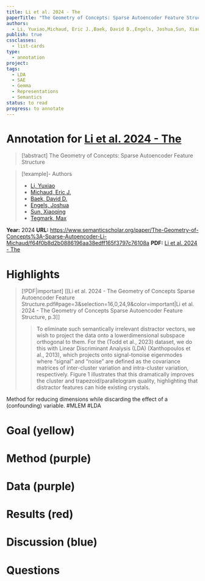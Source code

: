 ```yaml
---
title: Li et al. 2024 - The
paperTitle: "The Geometry of Concepts: Sparse Autoencoder Feature Structure"
authors:
  - Li, Yuxiao,Michaud, Eric J.,Baek, David D.,Engels, Joshua,Sun, Xiaoqing,Tegmark, Max
publish: true
cssclasses:
  - list-cards
type:
  - annotation
project: 
tags:
  - LDA
  - SAE
  - Gemma
  - Representations
  - Semantics
status: to read
progress: to annotate
---
```

# Annotation for [Li et al. 2024 - The](Papers/References/Li%20et%20al.%202024%20-%20The)

> [!abstract] The Geometry of Concepts: Sparse Autoencoder Feature Structure

> [!example]- Authors
> - [Li, Yuxiao](Li%2C%20Yuxiao)
> - [Michaud, Eric J.](Michaud%2C%20Eric%20J.)
> - [Baek, David D.](Baek%2C%20David%20D.)
> - [Engels, Joshua](Engels%2C%20Joshua)
> - [Sun, Xiaoqing](Sun%2C%20Xiaoqing)
> - [Tegmark, Max](Tegmark%2C%20Max)

**Year:** 2024
**URL:** https://www.semanticscholar.org/paper/The-Geometry-of-Concepts%3A-Sparse-Autoencoder-Li-Michaud/f64f0b8d2b0886196aa38edff165f3797c76108a
**PDF:** [Li et al. 2024 - The](Papers/PDFs/Li%20et%20al.%202024%20-%20The%20Geometry%20of%20Concepts%20Sparse%20Autoencoder%20Feature%20Structure.pdf)

# Highlights

> [!PDF|important] [[Li et al. 2024 - The Geometry of Concepts Sparse Autoencoder Feature Structure.pdf#page=3&selection=16,0,24,9&color=important|Li et al. 2024 - The Geometry of Concepts Sparse Autoencoder Feature Structure, p.3]]
> > To eliminate such semantically irrelevant distractor vectors, we wish to project the data onto a lowerdimensional subspace orthogonal to them. For the (Todd et al., 2023) dataset, we do this with Linear Discriminant Analysis (LDA) (Xanthopoulos et al., 2013), which projects onto signal-tonoise eigenmodes where “signal” and “noise” are defined as the covariance matrices of inter-cluster variation and intra-cluster variation, respectively. Figure 1 illustrates that this dramatically improves the cluster and trapezoid/parallelogram quality, highlighting that distractor features can hide existing crystals.

Method for reducing dimensions while discarding the effect of a (confounding) variable.
#MLEM #LDA 

# Goal (yellow)


# Method (purple)


# Data (purple)


# Results (red)


# Discussion (blue)


# Questions

